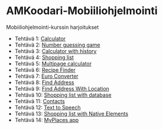 # AMKoodari-Mobiiliohjelmointi
Mobiiliohjelmointi-kurssin harjoitukset

- Tehtävä 1: [Calculator](/Calculator/App.js)
- Tehtävä 2: [Number guessing game](/number_guessing_game/App.js)
- Tehtävä 3: [Calculator with history](/calculator_with_history/App.js)
- Tehtävä 4: [Shopping list](/shopping_list/App.js)
- Tehtävä 5: [Multipage calculator](/multipage_calculator/App.js)
- Tehtävä 6: [Recipe Finder](/recipe_finder/App.js)
- Tehtävä 7: [Euro Converter](/euro_converter/App.js)
- Tehtävä 8: [Find Address](/find_address/App.js)
- Tehtävä 9: [Find Address With Location](/find_address_with_location/App.js)
- Tehtävä 10: [Shopping list with database](/shopping_list_with_database/App.js)
- Tehtävä 11: [Contacts](/contacts/App.js)
- Tehtävä 12: [Text to Speech](/text_to_speech/App.js)
- Tehtävä 13: [Shopping list with Native Elements](/shopping_list_with_native_elements.js)
- Tehtävä 14: [MyPlaces app](/myplaces_app.js)